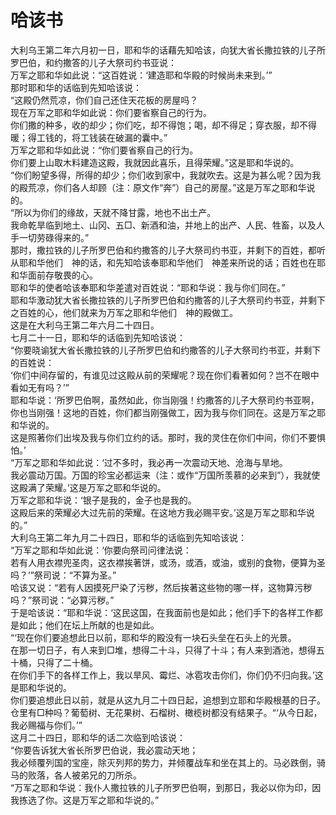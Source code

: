 #                 哈该书

  大利乌王第二年六月初一日，耶和华的话藉先知哈该，向犹大省长撒拉铁的儿子所罗巴伯，和约撒答的儿子大祭司约书亚说：  
  万军之耶和华如此说：“这百姓说：‘建造耶和华殿的时候尚未来到。’”  
  那时耶和华的话临到先知哈该说：  
  “这殿仍然荒凉，你们自己还住天花板的房屋吗？  
  现在万军之耶和华如此说：你们要省察自己的行为。  
  你们撒的种多，收的却少；你们吃，却不得饱；喝，却不得足；穿衣服，却不得暖；得工钱的，将工钱装在破漏的囊中。”  
  万军之耶和华如此说：“你们要省察自己的行为。  
  你们要上山取木料建造这殿，我就因此喜乐，且得荣耀。”这是耶和华说的。  
  “你们盼望多得，所得的却少；你们收到家中，我就吹去。这是为甚么呢？因为我的殿荒凉，你们各人却顾（注：原文作“奔”）自己的房屋。”这是万军之耶和华说的。  
  “所以为你们的缘故，天就不降甘露，地也不出土产。  
  我命乾旱临到地土、山冈、五□、新酒和油，并地上的出产、人民、牲畜，以及人手一切劳碌得来的。”  
  那时，撒拉铁的儿子所罗巴伯和约撒答的儿子大祭司约书亚，并剩下的百姓，都听从耶和华他们　神的话，和先知哈该奉耶和华他们　神差来所说的话；百姓也在耶和华面前存敬畏的心。  
  耶和华的使者哈该奉耶和华差遣对百姓说：“耶和华说：我与你们同在。”  
  耶和华激动犹大省长撒拉铁的儿子所罗巴伯和约撒答的儿子大祭司约书亚，并剩下之百姓的心，他们就来为万军之耶和华他们　神的殿做工。  
  这是在大利乌王第二年六月二十四日。  
  七月二十一日，耶和华的话临到先知哈该说：  
  “你要晓谕犹大省长撒拉铁的儿子所罗巴伯和约撒答的儿子大祭司约书亚，并剩下的百姓说：  
  ‘你们中间存留的，有谁见过这殿从前的荣耀呢？现在你们看著如何？岂不在眼中看如无有吗？’”  
  耶和华说：‘所罗巴伯啊，虽然如此，你当刚强！约撒答的儿子大祭司约书亚啊，你也当刚强！这地的百姓，你们都当刚强做工，因为我与你们同在。这是万军之耶和华说的。  
  这是照著你们出埃及我与你们立约的话。那时，我的灵住在你们中间，你们不要惧怕。’  
  “万军之耶和华如此说：‘过不多时，我必再一次震动天地、沧海与旱地。  
  我必震动万国。万国的珍宝必都运来（注：或作“万国所羡慕的必来到”），我就使这殿满了荣耀。’这是万军之耶和华说的。　  
  万军之耶和华说：‘银子是我的，金子也是我的。  
  这殿后来的荣耀必大过先前的荣耀。在这地方我必赐平安。’这是万军之耶和华说的。”  
  大利乌王第二年九月二十四日，耶和华的话临到先知哈该说：  
  “万军之耶和华如此说：‘你要向祭司问律法说：  
  若有人用衣襟兜圣肉，这衣襟挨著饼，或汤，或酒，或油，或别的食物，便算为圣吗？’”祭司说：“不算为圣。”  
  哈该又说：“若有人因摸死尸染了污秽，然后挨著这些物的哪一样，这物算污秽吗？”祭司说：“必算污秽。”  
  于是哈该说：“耶和华说：‘这民这国，在我面前也是如此；他们手下的各样工作都是如此；他们在坛上所献的也是如此。  
  “‘现在你们要追想此日以前，耶和华的殿没有一块石头垒在石头上的光景。  
  在那一切日子，有人来到□堆，想得二十斗，只得了十斗；有人来到酒池，想得五十桶，只得了二十桶。  
  在你们手下的各样工作上，我以旱风、霉烂、冰雹攻击你们，你们仍不归向我。’这是耶和华说的。  
  你们要追想此日以前，就是从这九月二十四日起，追想到立耶和华殿根基的日子。  
  仓里有□种吗？葡萄树、无花果树、石榴树、橄榄树都没有结果子。“‘从今日起，我必赐福与你们。’”  
  这月二十四日，耶和华的话二次临到哈该说：  
  “你要告诉犹大省长所罗巴伯说，我必震动天地；  
  我必倾覆列国的宝座，除灭列邦的势力，并倾覆战车和坐在其上的。马必跌倒，骑马的败落，各人被弟兄的刀所杀。  
  “万军之耶和华说：我仆人撒拉铁的儿子所罗巴伯啊，到那日，我必以你为印，因我拣选了你。这是万军之耶和华说的。”
